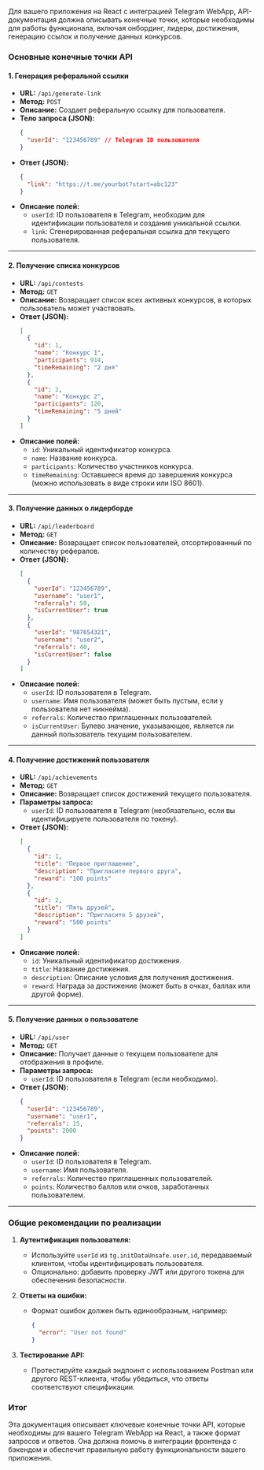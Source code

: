 Для вашего приложения на React с интеграцией Telegram WebApp, API-документация должна описывать конечные точки, которые необходимы для работы функционала, включая онбординг, лидеры, достижения, генерацию ссылок и получение данных конкурсов. 

### Основные конечные точки API

#### 1. Генерация реферальной ссылки
- **URL:** `/api/generate-link`
- **Метод:** `POST`
- **Описание:** Создает реферальную ссылку для пользователя.
- **Тело запроса (JSON):**
    ```json
    {
      "userId": "123456789" // Telegram ID пользователя
    }
    ```
- **Ответ (JSON):**
    ```json
    {
      "link": "https://t.me/yourbot?start=abc123"
    }
    ```
- **Описание полей:**
  - `userId`: ID пользователя в Telegram, необходим для идентификации пользователя и создания уникальной ссылки.
  - `link`: Сгенерированная реферальная ссылка для текущего пользователя.

---

#### 2. Получение списка конкурсов
- **URL:** `/api/contests`
- **Метод:** `GET`
- **Описание:** Возвращает список всех активных конкурсов, в которых пользователь может участвовать.
- **Ответ (JSON):**
    ```json
    [
      {
        "id": 1,
        "name": "Конкурс 1",
        "participants": 914,
        "timeRemaining": "2 дня"
      },
      {
        "id": 2,
        "name": "Конкурс 2",
        "participants": 120,
        "timeRemaining": "5 дней"
      }
    ]
    ```
- **Описание полей:**
  - `id`: Уникальный идентификатор конкурса.
  - `name`: Название конкурса.
  - `participants`: Количество участников конкурса.
  - `timeRemaining`: Оставшееся время до завершения конкурса (можно использовать в виде строки или ISO 8601).

---

#### 3. Получение данных о лидерборде
- **URL:** `/api/leaderboard`
- **Метод:** `GET`
- **Описание:** Возвращает список пользователей, отсортированный по количеству рефералов.
- **Ответ (JSON):**
    ```json
    [
      {
        "userId": "123456789",
        "username": "user1",
        "referrals": 50,
        "isCurrentUser": true
      },
      {
        "userId": "987654321",
        "username": "user2",
        "referrals": 40,
        "isCurrentUser": false
      }
    ]
    ```
- **Описание полей:**
  - `userId`: ID пользователя в Telegram.
  - `username`: Имя пользователя (может быть пустым, если у пользователя нет никнейма).
  - `referrals`: Количество приглашенных пользователей.
  - `isCurrentUser`: Булево значение, указывающее, является ли данный пользователь текущим пользователем.

---

#### 4. Получение достижений пользователя
- **URL:** `/api/achievements`
- **Метод:** `GET`
- **Описание:** Возвращает список достижений текущего пользователя.
- **Параметры запроса:**
    - `userId`: ID пользователя в Telegram (необязательно, если вы идентифицируете пользователя по токену).
- **Ответ (JSON):**
    ```json
    [
      {
        "id": 1,
        "title": "Первое приглашение",
        "description": "Пригласите первого друга",
        "reward": "100 points"
      },
      {
        "id": 2,
        "title": "Пять друзей",
        "description": "Пригласите 5 друзей",
        "reward": "500 points"
      }
    ]
    ```
- **Описание полей:**
  - `id`: Уникальный идентификатор достижения.
  - `title`: Название достижения.
  - `description`: Описание условия для получения достижения.
  - `reward`: Награда за достижение (может быть в очках, баллах или другой форме).

---

#### 5. Получение данных о пользователе
- **URL:** `/api/user`
- **Метод:** `GET`
- **Описание:** Получает данные о текущем пользователе для отображения в профиле.
- **Параметры запроса:**
    - `userId`: ID пользователя в Telegram (если необходимо).
- **Ответ (JSON):**
    ```json
    {
      "userId": "123456789",
      "username": "user1",
      "referrals": 15,
      "points": 2000
    }
    ```
- **Описание полей:**
  - `userId`: ID пользователя в Telegram.
  - `username`: Имя пользователя.
  - `referrals`: Количество приглашенных пользователей.
  - `points`: Количество баллов или очков, заработанных пользователем.

---

### Общие рекомендации по реализации
1. **Аутентификация пользователя:**
   - Используйте `userId` из `tg.initDataUnsafe.user.id`, передаваемый клиентом, чтобы идентифицировать пользователя.
   - Опционально: добавить проверку JWT или другого токена для обеспечения безопасности.

2. **Ответы на ошибки:**
   - Формат ошибок должен быть единообразным, например:
     ```json
     {
       "error": "User not found"
     }
     ```

3. **Тестирование API:**
   - Протестируйте каждый эндпоинт с использованием Postman или другого REST-клиента, чтобы убедиться, что ответы соответствуют спецификации.

### Итог
Эта документация описывает ключевые конечные точки API, которые необходимы для вашего Telegram WebApp на React, а также формат запросов и ответов. Она должна помочь в интеграции фронтенда с бэкендом и обеспечит правильную работу функциональности вашего приложения.

